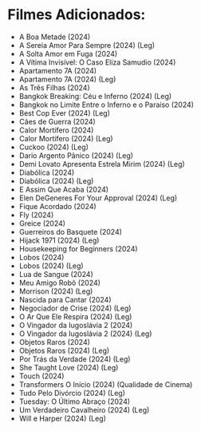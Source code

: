 # Filmes Adicionados:

- A Boa Metade (2024)
- A Sereia Amor Para Sempre (2024) (Leg)
- A Solta Amor em Fuga (2024)
- A Vítima Invisível: O Caso Eliza Samudio (2024)
- Apartamento 7A (2024)
- Apartamento 7A (2024) (Leg)
- As Três Filhas (2024)
- Bangkok Breaking: Céu e Inferno (2024) (Leg)
- Bangkok no Limite Entre o Inferno e o Paraíso (2024)
- Best Cop Ever (2024) (Leg)
- Cães de Guerra (2024)
- Calor Mortífero (2024)
- Calor Mortífero (2024) (Leg)
- Cuckoo (2024) (Leg)
- Dario Argento Pânico (2024) (Leg)
- Demi Lovato Apresenta Estrela Mirim (2024) (Leg)
- Diabólica (2024)
- Diabólica (2024) (Leg)
- E Assim Que Acaba (2024)
- Elen DeGeneres For Your Approval (2024) (Leg)
- Fique Acordado (2024)
- Fly (2024)
- Greice (2024)
- Guerreiros do Basquete (2024)
- Hijack 1971 (2024) (Leg)
- Housekeeping for Beginners (2024)
- Lobos (2024)
- Lobos (2024) (Leg)
- Lua de Sangue (2024)
- Meu Amigo Robô (2024)
- Morrison (2024) (Leg)
- Nascida para Cantar (2024)
- Negociador de Crise (2024) (Leg)
- O Ar Que Ele Respira (2024) (Leg)
- O Vingador da Iugoslávia 2 (2024)
- O Vingador da Iugoslávia 2 (2024) (Leg)
- Objetos Raros (2024)
- Objetos Raros (2024) (Leg)
- Por Trás da Verdade (2024) (Leg)
- She Taught Love (2024) (Leg)
- Touch (2024)
- Transformers O Início (2024) (Qualidade de Cinema)
- Tudo Pelo Divórcio (2024) (Leg)
- Tuesday: O Último Abraço (2024)
- Um Verdadeiro Cavalheiro (2024) (Leg)
- Will e Harper (2024) (Leg)
